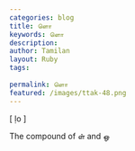 ```yaml
---
categories: blog
title: ளொ
keywords: ளொ
description: 
author: Tamilan
layout: Ruby
tags: 
 
permalink: ளொ
featured: /images/ttak-48.png
---
```

  
[ ḷo ]  
  
The compound of ள் and ஒ